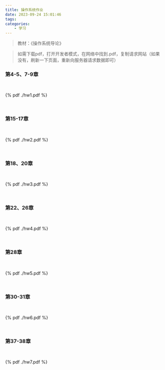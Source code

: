 ```yaml
---
title: 操作系统作业
date: 2023-09-24 15:01:46
tags:
categories:
    - 学习
---
```


>教材：《操作系统导论》


>如需下载pdf，打开开发者模式，在网络中找到.pdf，复制请求网站（如果没有，刷新一下页面，重新向服务器请求数据即可）

### 第4-5、7-9章

<br>
 
{% pdf  ./hw1.pdf %} 
 
<br>

### 第15-17章

<br>
 
{% pdf  ./hw2.pdf %} 
 
<br>

### 第18、20章

<br>
 
{% pdf  ./hw3.pdf %} 
 
<br>

### 第22、26章

<br>
 
{% pdf  ./hw4.pdf %} 
 
<br>

### 第28章

<br>
 
{% pdf  ./hw5.pdf %} 
 
<br>

### 第30-31章

<br>
 
{% pdf  ./hw6.pdf %} 
 
<br>

### 第37-38章

<br>
 
{% pdf  ./hw7.pdf %} 
 
<br>